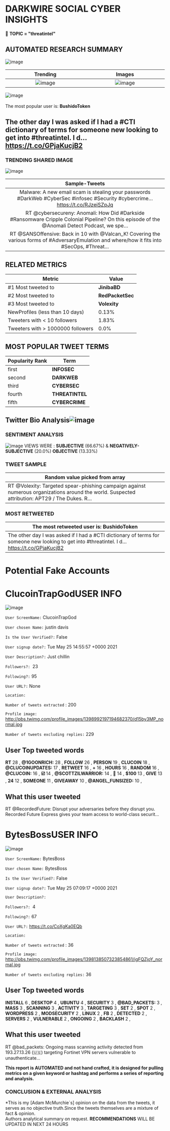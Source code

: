 # DARKWIRE SOCIAL CYBER INSIGHTS 
&#x1F34E; **TOPIC = "threatintel"**

## AUTOMATED RESEARCH SUMMARY
  ![image](darkLogo.png)   

|  Trending  |   Images | 
:-------------------------:|:-------------------------:
|  ![image](assets/threatintel/imageFile1.jpg)     <img width=200/> | ![image](assets/threatintel/imageFile2.jpg) <img width=200/> |   
 
 
![image](assets/threatintel/TWEETS.png)
<br></br>
The most popular user is: **BushidoToken**  
 

## The other day I was asked if I had a #CTI dictionary of terms for someone new looking to get into #threatintel. I d… https://t.co/GPjaKucjB2 

  




### TRENDING SHARED IMAGE

![image](assets/threatintel/twitterPostedImage.png)



|                **Sample-Tweets**        |
| :-------------: |
| Malware: A new email scam is stealing your passwords  #DarkWeb #CyberSec #infosec #Security #cybercrime… https://t.co/RJzeiSZpJq |
| RT @cybersecureny: Anomali: How Did #Darkside #Ransomware Cripple Colonial Pipeline? On this episode of the @Anomali Detect Podcast, we spe… |
| RT @SANSOffensive: Back in 10 with @Valcan_K! Covering the various forms of #AdversaryEmulation and where/how it fits into #SecOps, #Threat… |

## RELATED METRICS<br>
| Metric | Value |
| ------------- | ------------- |
| #1 Most tweeted to  | **JinibaBD** |
| #2 Most tweeted to  | **RedPacketSec** |
| #3 Most tweeted to  | **Volexity** |
| NewProfiles (less than 10 days) | 0.13%  |
| Tweeters with < 10 followers  | 1.83%|
| Tweeters with > 1000000 followers  | 0.0%  |



## MOST POPULAR TWEET TERMS 


| Popularity Rank  | Term |
| ------------- | ------------- |
| first  | **INFOSEC**  |
| second  | **DARKWEB**  |
| third  | **CYBERSEC** |
| fourth  | **THREATINTEL**  |
| fifth  | **CYBERCRIME**  |


## Twitter Bio Analysis![image](assets/threatintel/BIO.png)
### SENTIMENT ANALYSIS
![image](assets/threatintel/sentiment.png)
VIEWS WERE : **SUBJECTIVE**  (66.67%) & **NEGATIVELY-SUBJECTIVE** (20.0%) **OBJECTIVE** (13.33%)

### TWEET SAMPLE 
| Random value picked from array |
| ------------- |
|RT @Volexity: Targeted spear-phishing campaign against numerous organizations around the world. Suspected attribution: APT29 / The Dukes. R… |

### MOST RETWEETED 

| The most retweeted user is: **BushidoToken**  |
| ------------- |
| The other day I was asked if I had a #CTI dictionary of terms for someone new looking to get into #threatintel. I d… https://t.co/GPjaKucjB2 |

# Potential Fake Accounts
 
# ClucoinTrapGodUSER INFO
![image](http://pbs.twimg.com/profile_images/1398992197194682370/d15by3MP_normal.jpg)
 
`User ScreenName:` ClucoinTrapGod 
 
`User chosen Name:` justin davis 
 
`Is the User Verified?:` False 
 
`User signup date?:` Tue May 25 14:55:57 +0000 2021 
 
`User Description?:` Just chillin 
 
`Followers?: `23 
 
`Following?:` 95 
 
`User URL?:` None 
 
`Location:`  
 
`Number of tweets extracted`  : 200 
 
`Profile image:` http://pbs.twimg.com/profile_images/1398992197194682370/d15by3MP_normal.jpg 
 
`Number of tweets excluding replies:` 229 
 

 

 
## User Top tweeted words 
 
**RT** 28 , **@1GOONRICH:** 28 , **FOLLOW** 26 , **PERSON** 19 , **CLUCOIN** 18 , **@CLUCOINUPDATES:** 17 , **RETWEET** 16 , **+** 16 , **HOURS** 16 , **RANDOM** 16 , **@CLUCOIN:** 16 , **☑️** 14 , **@SCOTTZILWARRIOR:** 14 , **💎** 14 , **$100** 13 , **GIVE** 13 , **24** 12 , **SOMEONE** 11 , **GIVEAWAY** 10 , **@ANGEL_FUNSIZED:** 10 , 
 
## What this user tweeted
 
RT @RecordedFuture: Disrupt your adversaries before they disrupt you. Recorded Future Express gives your team access to world-class securit…
 
# BytesBossUSER INFO
![image](http://pbs.twimg.com/profile_images/1398138507323854861/igFQZjoY_normal.jpg)
 
`User ScreenName:` BytesBoss 
 
`User chosen Name:` BytesBoss 
 
`Is the User Verified?:` False 
 
`User signup date?:` Tue May 25 07:09:17 +0000 2021 
 
`User Description?:`  
 
`Followers?: `4 
 
`Following?:` 67 
 
`User URL?:` https://t.co/CoXgKa0EQb 
 
`Location:`  
 
`Number of tweets extracted`  : 36 
 
`Profile image:` http://pbs.twimg.com/profile_images/1398138507323854861/igFQZjoY_normal.jpg 
 
`Number of tweets excluding replies:` 36 
 

 

 
## User Top tweeted words 
 
**INSTALL** 6 , **DESKTOP** 4 , **UBUNTU** 4 , **SECURITY** 3 , **@BAD_PACKETS:** 3 , **MASS** 3 , **SCANNING** 3 , **ACTIVITY** 3 , **TARGETING** 3 , **SET** 2 , **SPOT** 2 , **WORDPRESS** 2 , **MODSECURITY** 2 , **LINUX** 2 , **FB** 2 , **DETECTED** 2 , **SERVERS** 2 , **VULNERABLE** 2 , **ONGOING** 2 , **BACKLASH** 2 , 
 
## What this user tweeted
 
RT @bad_packets: Ongoing mass scanning activity detected from 193.27.13.26 (🇺🇸) targeting Fortinet VPN servers vulnerable to unauthenticate…
 

<b> This report is AUTOMATED and not hand crafted, it is designed for pulling metrics on a given keyword or hashtag and performs a series of reporting and analysis.</b>  
### CONCLUSION & EXTERNAL ANALYSIS

*This is my [Adam McMurchie`s] opinion on the data from the tweets, it serves as no objective truth.Since the tweets themselves are a mixture of fact & opinion.<br>
Authors analytical summary on request.
**RECOMMENDATIONS** WILL BE UPDATED IN NEXT  24 HOURS <br>